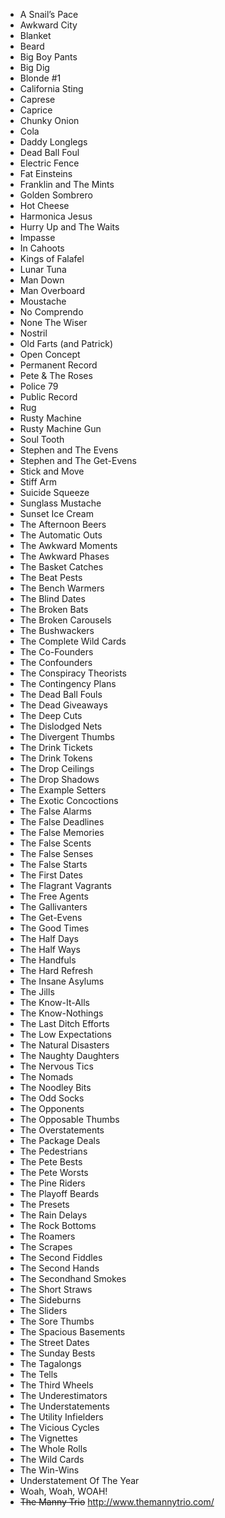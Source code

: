 * A Snail’s Pace	
* Awkward City	
* Blanket																	
* Beard				
* Big Boy Pants
* Big Dig																			
* Blonde #1		
* California Sting																	
* Caprese
* Caprice
* Chunky Onion
* Cola			
* Daddy Longlegs																
* Dead Ball Foul																			
* Electric Fence
* Fat Einsteins
* Franklin and The Mints
* Golden Sombrero
* Hot Cheese
* Harmonica Jesus
* Hurry Up and The Waits
* Impasse
* In Cahoots
* Kings of Falafel
* Lunar Tuna	
* Man Down
* Man Overboard																		
* Moustache		
* No Comprendo
* None The Wiser																	
* Nostril	
* Old Farts (and Patrick)																		
* Open Concept																			
* Permanent Record																			
* Pete & The Roses	
* Police 79																		
* Public Record		
* Rug																	
* Rusty Machine																			
* Rusty Machine Gun		
* Soul Tooth
* Stephen and The Evens
* Stephen and The Get-Evens																	
* Stick and Move
* Stiff Arm		
* Suicide Squeeze																	
* Sunglass Mustache		
* Sunset Ice Cream																	
* The Afternoon Beers
* The Automatic Outs	
* The Awkward Moments
* The Awkward Phases	
* The Basket Catches
* The Beat Pests																	
* The Bench Warmers																			
* The Blind Dates		
* The Broken Bats
* The Broken Carousels																	
* The Bushwackers
* The Complete Wild Cards
* The Co-Founders	
* The Confounders
* The Conspiracy Theorists	
* The Contingency Plans		
* The Dead Ball Fouls															
* The Dead Giveaways																			
* The Deep Cuts	
* The Dislodged Nets
* The Divergent Thumbs																		
* The Drink Tickets																			
* The Drink Tokens
* The Drop Ceilings
* The Drop Shadows
* The Example Setters
* The Exotic Concoctions	
* The False Alarms
* The False Deadlines
* The False Memories
* The False Scents
* The False Senses
* The False Starts																	
* The First Dates																			
* The Flagrant Vagrants																			
* The Free Agents	
* The Gallivanters	
* The Get-Evens
* The Good Times
* The Half Days
* The Half Ways
* The Handfuls																	
* The Hard Refresh
* The Insane Asylums
* The Jills
* The Know-It-Alls
* The Know-Nothings
* The Last Ditch Efforts
* The Low Expectations
* The Natural Disasters
* The Naughty Daughters		
* The Nervous Tics																	
* The Nomads	
* The Noodley Bits																		
* The Odd Socks			
* The Opponents																
* The Opposable Thumbs
* The Overstatements
* The Package Deals																			
* The Pedestrians	
* The Pete Bests
* The Pete Worsts																		
* The Pine Riders	
* The Playoff Beards	
* The Presets
* The Rain Delays
* The Rock Bottoms																	
* The Roamers																			
* The Scrapes																			
* The Second Fiddles
* The Second Hands
* The Secondhand Smokes																			
* The Short Straws																			
* The Sideburns		
* The Sliders																	
* The Sore Thumbs
* The Spacious Basements
* The Street Dates
* The Sunday Bests
* The Tagalongs																			
* The Tells																			
* The Third Wheels		
* The Underestimators																	
* The Understatements																			
* The Utility Infielders																			
* The Vicious Cycles
* The Vignettes	
* The Whole Rolls
* The Wild Cards
* The Win-Wins
* Understatement Of The Year		
* Woah, Woah, WOAH!																
* ~~The Manny Trio~~ http://www.themannytrio.com/	
